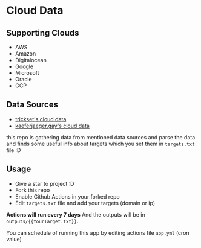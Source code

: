 # Cloud Data

## Supporting Clouds
- AWS
- Amazon
- Digitalocean
- Google
- Microsoft
- Oracle
- GCP

## Data Sources
- [trickset's cloud data](https://github.com/trickest/cloud)
- [kaeferjaeger.gay's cloud data](http://kaeferjaeger.gay/?dir=sni-ip-ranges)

this repo is gathering data from mentioned data sources and parse the data and finds some useful info about targets which you set them
in `targets.txt` file :D

## Usage
- Give a star to project :D
- Fork this repo
- Enable Github Actions in your forked repo
- Edit `targets.txt` file and add your targets (domain or ip)
  
**Actions will run every 7 days** And the outputs will be in `outputs/{{YourTarget.txt}}`.

You can schedule of running this app by editing actions file `app.yml` (cron value)
